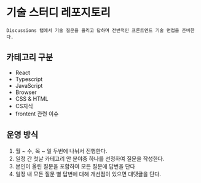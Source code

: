# 기술 스터디 레포지토리 

```
Discussions 탭에서 기술 질문을 올리고 답하며 전반적인 프론트엔드 기술 면접을 준비한다. 
```

## 카테고리 구분 

- React
- Typescript
- JavaScript
- Browser 
- CSS & HTML
- CS지식
- frontent 관련 이슈 


## 운영 방식

1. 월 ~ 수, 목 ~ 일 두번에 나눠서 진행한다.
2. 일정 간 첫날 카테고리 안 분야중 하나를 선정하여 질문을 작성한다.
3. 본인이 올린 질문을 포함하여 모든 질문에 답변을 단다
4. 일정 내 모든 질문 별 답변에 대해 개선점이 있으면 대댓글을 단다.

